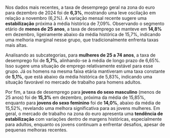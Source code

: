 Nos dados mais recentes, a taxa de desemprego geral na zona do euro para dezembro de 2024 foi de **6,3%**, mostrando uma leve oscilação em relação a novembro (6,2%). A variação mensal recente sugere uma **estabilização** próxima à média histórica de 7,09%. Observando o segmento etário de **menos de 25 anos**, a taxa de desemprego se manteve em **14,8%** em dezembro, ligeiramente abaixo da média histórica de 15,7%, indicando uma melhoria marginal nesse grupo, que tradicionalmente enfrenta taxas mais altas.

Analisando as subcategorias, para **mulheres de 25 a 74 anos**, a taxa de desemprego foi de **5,7%**, alinhando-se à média de longo prazo de 6,65%. Isso sugere uma situação de emprego relativamente estável para esse grupo. Já os homens na mesma faixa etária mantiveram uma taxa constante de **5,1%**, que está abaixo da média histórica de 5,83%, indicando uma situação favorável no mercado de trabalho para homens adultos.

Por fim, a taxa de desemprego para **jovens do sexo masculino** (menos de 25 anos) foi de **15,3%** em dezembro, próxima da média de 15,85%, enquanto para **jovens do sexo feminino** foi de **14,0%**, abaixo da média de 15,52%, revelando uma melhora significativa para as jovens mulheres. Em geral, o mercado de trabalho na zona do euro apresenta uma **tendência de estabilização** com variações dentro de margens históricas, especialmente para adultos, enquanto os jovens continuam a enfrentar desafios, apesar de pequenas melhoras recentes.